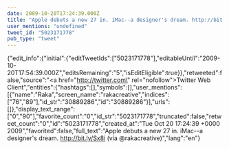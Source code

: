 ```yaml
---
date: 2009-10-20T17:24:39.000Z
title: "Apple debuts a new 27 in. iMac--a designer's dream. http://bit.ly/Sx8i (via <a href='http://twitter.com/rakacreative'>@rakacreative</a>)″"
user_mentions: "undefined"
tweet_id: "5023171778"
pub_type: "tweet"
---
```

{"edit_info":{"initial":{"editTweetIds":["5023171778"],"editableUntil":"2009-10-20T17:54:39.000Z","editsRemaining":"5","isEditEligible":true}},"retweeted":false,"source":"<a href=\"http://twitter.com\" rel=\"nofollow\">Twitter Web Client</a>","entities":{"hashtags":[],"symbols":[],"user_mentions":[{"name":"Raka","screen_name":"rakacreative","indices":["76","89"],"id_str":"30889286","id":"30889286"}],"urls":[]},"display_text_range":["0","90"],"favorite_count":"0","id_str":"5023171778","truncated":false,"retweet_count":"0","id":"5023171778","created_at":"Tue Oct 20 17:24:39 +0000 2009","favorited":false,"full_text":"Apple debuts a new 27 in. iMac--a designer's dream. http://bit.ly/Sx8i (via @rakacreative)","lang":"en"}

